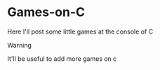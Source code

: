 # Games-on-C
Here I'll post some little games at the console of C

>[!WARNING]
>
>It'll be useful to add more games on c
